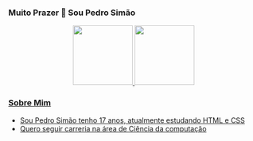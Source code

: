 ### Muito Prazer 🖖 Sou Pedro Simão

<div align="center">
  <a href="https://github.com/PedroHenriqueSimao">
  <img height="120em" src="https://github-readme-stats.vercel.app/api?username=PedroHenriqueSimao&show_icons=true&theme=dark&include_all_commits=true&count_private=true"/>
  <img height="120em" src="https://github-readme-stats.vercel.app/api/top-langs/?username=PedroHenriqueSimao&layout=compact&langs_count=7&theme=dark"/>
</div>

### Sobre Mim 
- Sou Pedro Simão tenho 17 anos, atualmente estudando HTML e CSS
- Quero seguir carreria na área de Ciência da computação

